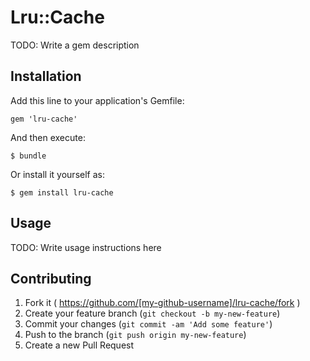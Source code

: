 # Lru::Cache

TODO: Write a gem description

## Installation

Add this line to your application's Gemfile:

    gem 'lru-cache'

And then execute:

    $ bundle

Or install it yourself as:

    $ gem install lru-cache

## Usage

TODO: Write usage instructions here

## Contributing

1. Fork it ( https://github.com/[my-github-username]/lru-cache/fork )
2. Create your feature branch (`git checkout -b my-new-feature`)
3. Commit your changes (`git commit -am 'Add some feature'`)
4. Push to the branch (`git push origin my-new-feature`)
5. Create a new Pull Request
